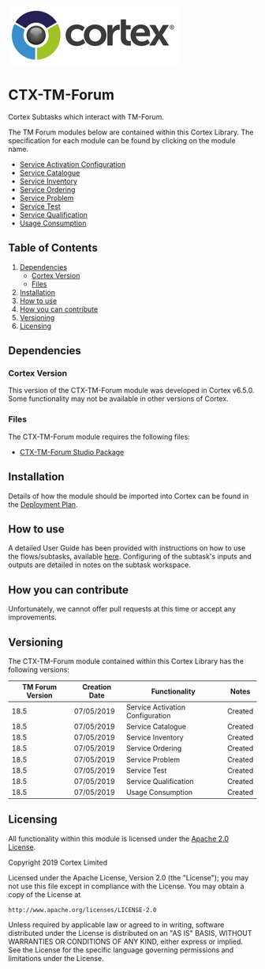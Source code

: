 <a href="https://www.cortex-ia.co.uk/" target="_blank"><img src="https://github.com/CortexIATest/CTXImages/blob/master/Cortex-350-120.png" alt="Welcome to Cortex!" width="350" height="120" border="0"></a>

# CTX-TM-Forum
Cortex Subtasks which interact with TM-Forum.

The TM Forum modules below are contained within this Cortex Library. The specification for each module can be found by clicking on the module name.
* [Service Activation Configuration](#ServiceActivationConfiguration)
* [Service Catalogue](#ServiceCatalogue)
* [Service Inventory](#ServiceInventory)
* [Service Ordering](#ServiceOrdering)
* [Service Problem](#ServiceProblem)
* [Service Test](#ServiceTest)
* [Service Qualification](#ServiceQualification)
* [Usage Consumption](#UsageConsumption)

## Table of Contents
1) [Dependencies](#dependencies)
    * [Cortex Version](#cortex-version)
    * [Files](#files)
1) [Installation](#installation)
1) [How to use](#how-to-use)
1) [How you can contribute](#how-you-can-contribute)
1) [Versioning](#versioning)
1) [Licensing](#licensing)

## Dependencies
### Cortex Version
This version of the CTX-TM-Forum module was developed in Cortex v6.5.0. Some functionality may not be available in other versions of Cortex.

### Files
The CTX-TM-Forum module requires the following files:
* [CTX-TM-Forum Studio Package](https://github.com/CortexIATest/CTXExcel/releases/download/untagged-735f460df6f7d65c9d19/Cortex.Studio.Package.-.V2.2.studiopkg)

## Installation
Details of how the module should be imported into Cortex can be found in the [Deployment Plan](#Installation).

## How to use
A detailed User Guide has been provided with instructions on how to use the flows/subtasks, available [here](https://github.com/CortexIATest/CTXExcel/blob/master/CTXExcel%20-%20LLD%20-%20v2.2.docx). Configuring of the subtask's inputs and outputs are detailed in notes on the subtask workspace.

## How you can contribute
Unfortunately, we cannot offer pull requests at this time or accept any improvements.

## Versioning
The CTX-TM-Forum module contained within this Cortex Library has the following versions:

TM Forum Version | Creation Date | Functionality | Notes
------------- | ----------- | ----------- | -----------
18.5 | 07/05/2019 | Service Activation Configuration | Created
18.5 | 07/05/2019 | Service Catalogue | Created
18.5 | 07/05/2019 | Service Inventory | Created
18.5 | 07/05/2019 | Service Ordering | Created
18.5 | 07/05/2019 | Service Problem | Created
18.5 | 07/05/2019 | Service Test | Created
18.5 | 07/05/2019 | Service Qualification | Created
18.5 | 07/05/2019 | Usage Consumption | Created

## Licensing
All functionality within this module is licensed under the [Apache 2.0 License](https://www.apache.org/licenses/LICENSE-2.0).

Copyright 2019 Cortex Limited

Licensed under the Apache License, Version 2.0 (the "License");
you may not use this file except in compliance with the License.
You may obtain a copy of the License at

    http://www.apache.org/licenses/LICENSE-2.0

Unless required by applicable law or agreed to in writing, software
distributed under the License is distributed on an "AS IS" BASIS,
WITHOUT WARRANTIES OR CONDITIONS OF ANY KIND, either express or implied.
See the License for the specific language governing permissions and
limitations under the License.
